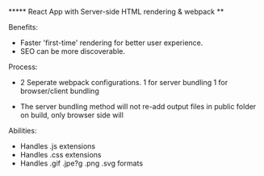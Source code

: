 ***** React App with Server-side HTML rendering & webpack **

Benefits:
 - Faster 'first-time' rendering for better user experience.
 - SEO can be more discoverable.

Process:
 - 2 Seperate webpack configurations.
 1 for server bundling
 1 for browser/client bundling

 - The server bundling method will not re-add output files in public folder on build, only browser side will

Abilities:
 - Handles .js extensions
 - Handles .css extensions
 - Handles .gif .jpe?g .png .svg formats
